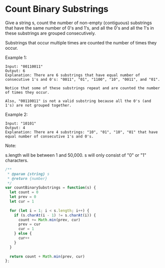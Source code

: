 # Count Binary Substrings

Give a string s, count the number of non-empty (contiguous) substrings that have the same number of 0's and 1's, and all the 0's and all the 1's in these substrings are grouped consecutively.

Substrings that occur multiple times are counted the number of times they occur.

Example 1:

    Input: "00110011"
    Output: 6
    Explanation: There are 6 substrings that have equal number of consecutive 1's and 0's: "0011", "01", "1100", "10", "0011", and "01".

    Notice that some of these substrings repeat and are counted the number of times they occur.

    Also, "00110011" is not a valid substring because all the 0's (and 1's) are not grouped together.

Example 2:

    Input: "10101"
    Output: 4
    Explanation: There are 4 substrings: "10", "01", "10", "01" that have equal number of consecutive 1's and 0's.

Note:

  s.length will be between 1 and 50,000.
  s will only consist of "0" or "1" characters.


```JavaScript
/**
 * @param {string} s
 * @return {number}
 */
var countBinarySubstrings = function(s) {
  let count = 0
  let prev = 0
  let cur = 1
  
  for (let i = 1; i < s.length; i++) {
    if (s.charAt(i - 1) != s.charAt(i)) {
      count += Math.min(prev, cur)
      prev = cur
      cur = 1
    } else {
      cur++
    }
  }
  
  return count + Math.min(prev, cur)
};
```